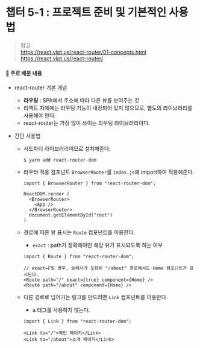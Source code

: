 # 챕터 5-1 : 프로젝트 준비 및 기본적인 사용법

> 참고 <br> https://react.vlpt.us/react-router/01-concepts.html <br> https://react.vlpt.us/react-router/

#### 📕 주로 배운 내용

- react-router 기본 개념

  - **라우팅** : SPA에서 주소에 따라 다른 뷰를 보여주는 것
  - 리액트 자체에는 라우팅 기능이 내장되어 있지 않으므로, 별도의 라이브러리를 사용해야 한다.
  - react-router는 가장 많이 쓰이는 라우팅 라이브러리이다.

- 간단 사용법

  - 서드파티 라이브러리이므로 설치해준다.

    ```
    $ yarn add react-router-dom
    ```

  - 라우터 적용 컴포넌트 `BrowserRouter`를 `index.js`에 import하여 적용해준다.

    ```
    import { BrowserRouter } from "react-router-dom";
    ```

    ```
    ReactDOM.render (
      <BrowserRouter>
        <App />
      </BrowserRouter>
      document.getElementById("root")
    )
    ```

  - 경로에 따른 뷰 표시는 `Route` 컴포넌트를 이용한다.

    - `exact` : path가 정확해야만 해당 뷰가 표시되도록 하는 여부

    ```
    import { Route } from "react-router-dom";
    ```

    ```
    // exact=F일 경우, 슬래시가 포함된 "/about" 경로에서도 Home 컴포넌트가 표시된다.
    <Route path="/" exact={true} component={Home} />
    <Route path="/about" component={Home} />
    ```

  - 다른 경로로 넘어가는 링크를 만드려면 `Link` 컴포넌트를 이용한다.

    - a 태그를 사용하지 않는다.

    ```
    import { Link } from "react-router-dom";
    ```

    ```
    <Link to="/">메인 페이지</Link>
    <Link to="/about">소개 페이지</Link>
    ```
